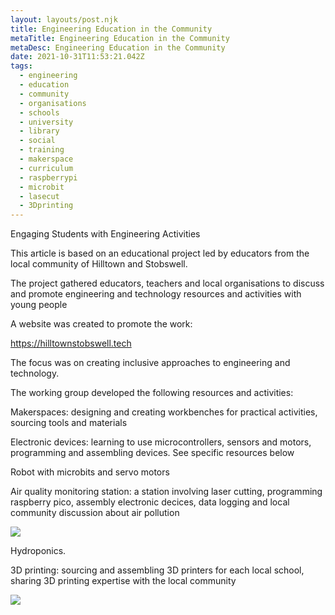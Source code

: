 ```yaml
---
layout: layouts/post.njk
title: Engineering Education in the Community
metaTitle: Engineering Education in the Community
metaDesc: Engineering Education in the Community
date: 2021-10-31T11:53:21.042Z
tags:
  - engineering
  - education
  - community
  - organisations
  - schools
  - university
  - library
  - social
  - training
  - makerspace
  - curriculum
  - raspberrypi
  - microbit
  - lasecut
  - 3Dprinting
---
```

Engaging Students with Engineering Activities

This article is based on an educational project led by educators from the local community of Hilltown and Stobswell. 

The project gathered educators, teachers and local organisations to discuss and promote engineering and technology resources and activities with young people

A website was created to promote the work:

<https://hilltownstobswell.tech>

The focus was on creating inclusive approaches to engineering and technology.

The working group developed the following resources and activities:

Makerspaces: designing and creating workbenches for practical activities, sourcing tools and materials

Electronic devices: learning to use microcontrollers, sensors and motors, programming and assembling devices. See specific resources below

Robot with microbits and servo motors

Air quality monitoring station: a station involving laser cutting, programming raspberry pico, assembly electronic decices, data logging and local community discussion about air pollution

![](/images/untitled.png)

Hydroponics.

3D printing: sourcing and assembling 3D printers for each local school, sharing 3D printing expertise with the local community 

![](https://cdn.shopify.com/s/files/1/0217/6004/9216/products/Ender-3S1_-2_e8328bde-a6a2-431e-8412-51c437e632ff_1200x1200.png)